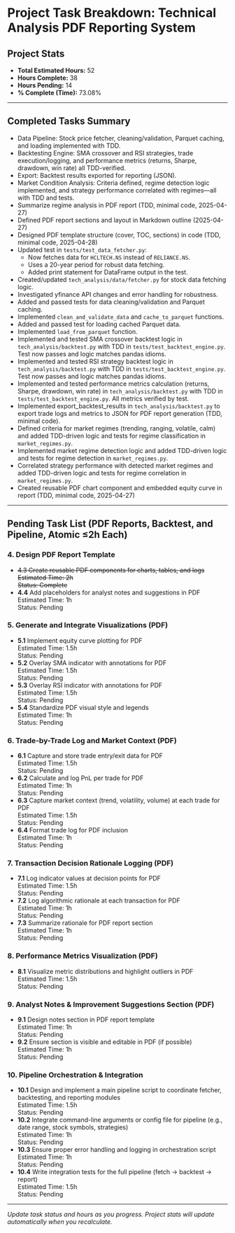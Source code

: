 # Project Task Breakdown: Technical Analysis PDF Reporting System

## Project Stats
- **Total Estimated Hours:** 52
- **Hours Complete:** 38
- **Hours Pending:** 14
- **% Complete (Time):** 73.08%

---

## Completed Tasks Summary

- Data Pipeline: Stock price fetcher, cleaning/validation, Parquet caching, and loading implemented with TDD.
- Backtesting Engine: SMA crossover and RSI strategies, trade execution/logging, and performance metrics (returns, Sharpe, drawdown, win rate) all TDD-verified.
- Export: Backtest results exported for reporting (JSON).
- Market Condition Analysis: Criteria defined, regime detection logic implemented, and strategy performance correlated with regimes—all with TDD and tests.
- Summarize regime analysis in PDF report (TDD, minimal code, 2025-04-27)
- Defined PDF report sections and layout in Markdown outline (2025-04-27)
- Designed PDF template structure (cover, TOC, sections) in code (TDD, minimal code, 2025-04-28)
- Updated test in `tests/test_data_fetcher.py`:
  - Now fetches data for `HCLTECH.NS` instead of `RELIANCE.NS`.
  - Uses a 20-year period for robust data fetching.
  - Added print statement for DataFrame output in the test.
- Created/updated `tech_analysis/data/fetcher.py` for stock data fetching logic.
- Investigated yfinance API changes and error handling for robustness.
- Added and passed tests for data cleaning/validation and Parquet caching.
- Implemented `clean_and_validate_data` and `cache_to_parquet` functions.
- Added and passed test for loading cached Parquet data.
- Implemented `load_from_parquet` function.
- Implemented and tested SMA crossover backtest logic in `tech_analysis/backtest.py` with TDD in `tests/test_backtest_engine.py`. Test now passes and logic matches pandas idioms.
- Implemented and tested RSI strategy backtest logic in `tech_analysis/backtest.py` with TDD in `tests/test_backtest_engine.py`. Test now passes and logic matches pandas idioms.
- Implemented and tested performance metrics calculation (returns, Sharpe, drawdown, win rate) in `tech_analysis/backtest.py` with TDD in `tests/test_backtest_engine.py`. All metrics verified by test.
- Implemented export_backtest_results in `tech_analysis/backtest.py` to export trade logs and metrics to JSON for PDF report generation (TDD, minimal code).
- Defined criteria for market regimes (trending, ranging, volatile, calm) and added TDD-driven logic and tests for regime classification in `market_regimes.py`.
- Implemented market regime detection logic and added TDD-driven logic and tests for regime detection in `market_regimes.py`.
- Correlated strategy performance with detected market regimes and added TDD-driven logic and tests for regime correlation in `market_regimes.py`.
- Created reusable PDF chart component and embedded equity curve in report (TDD, minimal code, 2025-04-27)

---

## Pending Task List (PDF Reports, Backtest, and Pipeline, Atomic ≤2h Each)

### 4. Design PDF Report Template
- ~~4.3 Create reusable PDF components for charts, tables, and logs~~  
  ~~Estimated Time: 2h~~  
  ~~Status: Complete~~
- **4.4** Add placeholders for analyst notes and suggestions in PDF  
  Estimated Time: 1h  
  Status: Pending

### 5. Generate and Integrate Visualizations (PDF)
- **5.1** Implement equity curve plotting for PDF  
  Estimated Time: 1.5h  
  Status: Pending
- **5.2** Overlay SMA indicator with annotations for PDF  
  Estimated Time: 1.5h  
  Status: Pending
- **5.3** Overlay RSI indicator with annotations for PDF  
  Estimated Time: 1.5h  
  Status: Pending
- **5.4** Standardize PDF visual style and legends  
  Estimated Time: 1h  
  Status: Pending

### 6. Trade-by-Trade Log and Market Context (PDF)
- **6.1** Capture and store trade entry/exit data for PDF  
  Estimated Time: 1.5h  
  Status: Pending
- **6.2** Calculate and log PnL per trade for PDF  
  Estimated Time: 1h  
  Status: Pending
- **6.3** Capture market context (trend, volatility, volume) at each trade for PDF  
  Estimated Time: 1.5h  
  Status: Pending
- **6.4** Format trade log for PDF inclusion  
  Estimated Time: 1h  
  Status: Pending

### 7. Transaction Decision Rationale Logging (PDF)
- **7.1** Log indicator values at decision points for PDF  
  Estimated Time: 1.5h  
  Status: Pending
- **7.2** Log algorithmic rationale at each transaction for PDF  
  Estimated Time: 1h  
  Status: Pending
- **7.3** Summarize rationale for PDF report section  
  Estimated Time: 1h  
  Status: Pending

### 8. Performance Metrics Visualization (PDF)
- **8.1** Visualize metric distributions and highlight outliers in PDF  
  Estimated Time: 1.5h  
  Status: Pending

### 9. Analyst Notes & Improvement Suggestions Section (PDF)
- **9.1** Design notes section in PDF report template  
  Estimated Time: 1h  
  Status: Pending
- **9.2** Ensure section is visible and editable in PDF (if possible)  
  Estimated Time: 1h  
  Status: Pending

### 10. Pipeline Orchestration & Integration
- **10.1** Design and implement a main pipeline script to coordinate fetcher, backtesting, and reporting modules  
  Estimated Time: 1.5h  
  Status: Pending
- **10.2** Integrate command-line arguments or config file for pipeline (e.g., date range, stock symbols, strategies)  
  Estimated Time: 1h  
  Status: Pending
- **10.3** Ensure proper error handling and logging in orchestration script  
  Estimated Time: 1h  
  Status: Pending
- **10.4** Write integration tests for the full pipeline (fetch → backtest → report)  
  Estimated Time: 1.5h  
  Status: Pending

---

_Update task status and hours as you progress. Project stats will update automatically when you recalculate._
